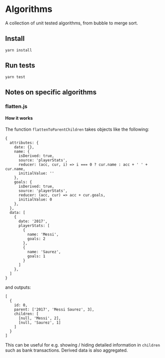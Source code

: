 # Algorithms

A collection of unit tested algorithms, from bubble to merge sort.

## Install
`yarn install`

## Run tests
`yarn test`

## Notes on specific algorithms

### flatten.js
#### How it works
The function `flattenToParentChildren` takes objects like the following:

```
{
  attributes: {
    date: {},
    name: {
      isDerived: true,
      source: 'playerStats',
      reducer: (acc, cur, i) => i === 0 ? cur.name : acc + ' ' + cur.name,
      initialValue: ''
    },
    goals: {
      isDerived: true,
      source: 'playerStats',
      reducer: (acc, cur) => acc + cur.goals,
      initialValue: 0
    },
  },
  data: [
    {
      date: '2017',
      playerStats: [
        {
          name: 'Messi',
          goals: 2
        },
        {
          name: 'Saurez',
          goals: 1
        }
      ]
    },
  ]
}
```

and outputs:

```
[
  {
    id: 0,
    parent: ['2017', 'Messi Saurez', 3],
    children: [
      [null, 'Messi', 2],
      [null, 'Saurez', 1]
    ]
  }
]
```

This can be useful for e.g. showing / hiding detailed information in `children` such as bank transactions. Derived data is also aggregated.
